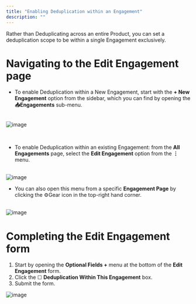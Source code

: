 ```yaml
---
title: "Enabling Deduplication within an Engagement"
description: ""
---
```


Rather than Deduplicating across an entire Product, you can set a deduplication scope to be within a single Engagement exclusively.



# Navigating to the Edit Engagement page



* To enable Deduplication within a New Engagement, start with the **\+ New Engagement** option from the sidebar, which you can find by opening the **📥Engagements** sub\-menu.  
​


![image](images/Enabling_Deduplication_within_an_Engagement.png)
  
​
* To enable Deduplication within an existing Engagement: from the **All Engagements** page, select the **Edit Engagement** option from the **⋮** menu.   
​


![image](images/Enabling_Deduplication_within_an_Engagement_2.png)
* You can also open this menu from a specific **Engagement Page** by clicking the ⚙️Gear icon in the top\-right hand corner.  
​


![image](images/Enabling_Deduplication_within_an_Engagement_3.png)


# Completing the Edit Engagement form


1. Start by opening the **Optional Fields \+** menu at the bottom of the **Edit Engagement** form.
2. Click the ☐ **Deduplication Within This Engagement** box.
3. Submit the form.

![image](images/Enabling_Deduplication_within_an_Engagement_4.png)